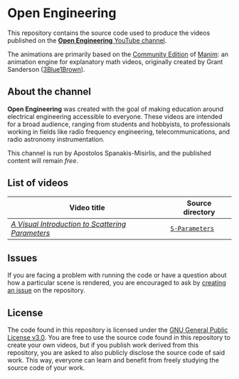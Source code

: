 # Open Engineering
This repository contains the source code used to produce the videos published on the [**Open Engineering** YouTube channel](https://www.youtube.com/channel/UCfEiVXhy9rj4wdqpD_Il6Zg).

The animations are primarily based on the [Community Edition](https://github.com/ManimCommunity/manim) of [Manim](https://github.com/3b1b/manim): an animation engine for explanatory math videos, originally created by Grant Sanderson ([3Blue1Brown](https://www.3blue1brown.com/)).

## About the channel

**Open Engineering** was created with the goal of making education around electrical engineering accessible to everyone. These videos are intended for a broad audience, ranging from students and hobbyists, to professionals working in fields like radio frequency engineering, telecommunications, and radio astronomy instrumentation.

This channel is run by Apostolos Spanakis-Misirlis, and the published content will remain _free_.

## List of videos

| Video title | Source directory |
| ----------- | ---------------- |
| [_A Visual Introduction to Scattering Parameters_](https://youtu.be/Y6F8cWG1eGQ) | [`S-Parameters`](https://github.com/0xCoto/OpenEngineering/tree/main/S-Parameters) |

## Issues

If you are facing a problem with running the code or have a question about how a particular scene is rendered, you are encouraged to ask by [creating an issue](https://github.com/0xCoto/OpenEngineering/issues/new) on the repository.

## License

The code found in this repository is licensed under the [GNU General Public License v3.0](https://github.com/0xCoto/OpenEngineering/blob/main/LICENSE). You are free to use the source code found in this repository to create your own videos, but if you publish work derived from this repository, you are asked to also publicly disclose the source code of said work. This way, everyone can learn and benefit from freely studying the source code of your work.
